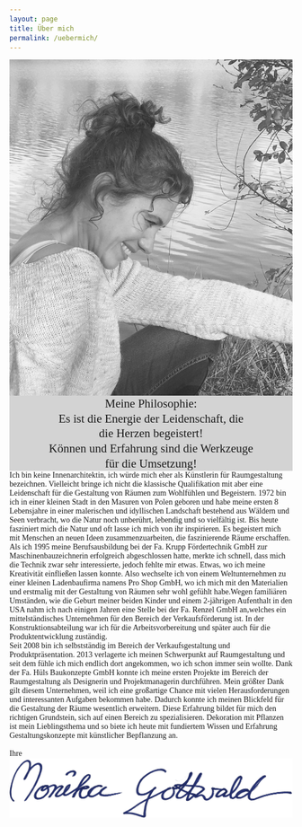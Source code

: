 ```yaml
---
layout: page
title: Über mich
permalink: /uebermich/
---
```

<link rel="stylesheet" href="/css/simplegrid.css">
<link href="https://fonts.googleapis.com/css?family=Dancing+Script" rel="stylesheet">
<div class="grid" style="background-color: lightgray;">
    <div class="col-1-2">
       <div class="content">
	<img style="vertical-align: middle;" src="/img/monika.png"></img>
       </div>
    </div>
    <div class="col-1-2" >
       <div class="content" style="font-family: 'Dancing Script', serif;text-align: center;font-size: 150%;">
<span style="vertical-align:middle;">Meine Philosophie:<br>
Es ist die Energie der Leidenschaft, die<br>
die Herzen begeistert!<br>
Können und Erfahrung sind die Werkzeuge<br>
für die Umsetzung!<br></span>
       </div>
    </div>
</div>

<div class="grid grid-pad">
    <div class="col-1-3">
       <div class="content" style="font-family: 'Dancing Script', serif;">
     Ich bin keine Innenarchitektin, ich würde mich eher als Künstlerin für Raumgestaltung bezeichnen. Vielleicht bringe ich nicht die klassische Qualifikation mit aber eine Leidenschaft für die Gestaltung von Räumen zum Wohlfühlen und Begeistern.
1972 bin ich  in einer kleinen Stadt in den Masuren von Polen geboren und habe meine ersten 8 Lebensjahre in einer malerischen und idyllischen Landschaft bestehend aus Wäldern und Seen verbracht, wo die Natur noch unberührt, lebendig und so vielfältig ist. Bis heute fasziniert mich die Natur und oft lasse ich mich von ihr inspirieren.
Es begeistert mich mit Menschen an neuen Ideen  zusammenzuarbeiten, die faszinierende Räume erschaffen. 
       </div>
    </div>
    <div class="col-1-3">
       <div class="content" style="font-family: 'Dancing Script', serif;">
     Als ich 1995 meine Berufsausbildung bei 
der Fa. Krupp Fördertechnik GmbH zur Maschinenbauzeichnerin erfolgreich abgeschlossen hatte, merkte ich schnell, dass mich die Technik zwar sehr interessierte, jedoch fehlte mir etwas. Etwas, wo ich meine Kreativität einfließen lassen konnte. Also wechselte ich von einem Weltunternehmen zu einer kleinen Ladenbaufirma namens Pro Shop GmbH, wo ich mich mit den Materialien und erstmalig mit der Gestaltung von Räumen sehr wohl gefühlt habe.Wegen familiären Umständen, wie die Geburt meiner beiden Kinder und einem 2-jährigen Aufenthalt in den USA nahm ich nach einigen Jahren eine Stelle bei der Fa. Renzel GmbH an,welches ein mittelständisches Unternehmen für den Bereich der Verkaufsförderung ist. In der Konstruktionsabteilung war ich für die Arbeitsvorbereitung und später auch für die Produktentwicklung zuständig.
       </div>
    </div>
    <div class="col-1-3" >
       <div class="content" style="font-family: 'Dancing Script', serif;">
     Seit 2008 bin ich selbstständig im Bereich der Verkaufsgestaltung und Produktpräsentation. 
	 2013 verlagerte ich meinen Schwerpunkt auf Raumgestaltung und seit dem fühle ich mich endlich 
	 dort angekommen, wo ich schon immer sein wollte. Dank der Fa. Hüls Baukonzepte GmbH konnte ich 
	 meine ersten Projekte im Bereich der Raumgestaltung als Designerin und Projektmanagerin durchführen. 
	 Mein größter Dank gilt diesem Unternehmen, weil ich eine großartige Chance mit vielen Herausforderungen 
	 und interessanten Aufgaben bekommen habe. Dadurch konnte ich meinen Blickfeld für die Gestaltung der Räume 
	 wesentlich erweitern. Diese Erfahrung bildet  für mich den richtigen Grundstein, sich auf einen Bereich zu 
	 spezialisieren. Dekoration mit Pflanzen ist mein Lieblingsthema und so biete ich heute mit fundiertem Wissen 
	 und Erfahrung Gestaltungskonzepte mit künstlicher Bepflanzung an.<br><br>Ihre<img src="/img/signature.png">
       </div>
    </div>
</div>


